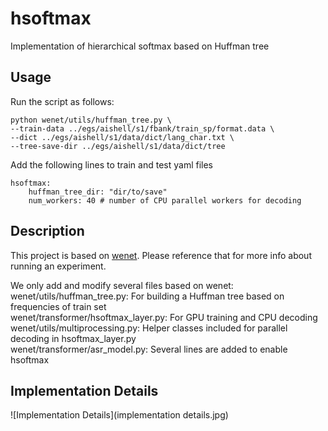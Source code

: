 # hsoftmax
Implementation of hierarchical softmax based on Huffman tree

## Usage
Run the script as follows:  
```
python wenet/utils/huffman_tree.py \
--train-data ../egs/aishell/s1/fbank/train_sp/format.data \
--dict ../egs/aishell/s1/data/dict/lang_char.txt \
--tree-save-dir ../egs/aishell/s1/data/dict/tree
```
Add the following lines to train and test yaml files
```
hsoftmax:
    huffman_tree_dir: "dir/to/save"
    num_workers: 40 # number of CPU parallel workers for decoding
```

## Description
This project is based on [wenet](https://github.com/wenet-e2e/wenet).
Please reference that for more info about running an experiment.

We only add and modify several files based on wenet:  
wenet/utils/huffman_tree.py: For building a Huffman tree based on frequencies of train set  
wenet/transformer/hsoftmax_layer.py: For GPU training and CPU decoding  
wenet/utils/multiprocessing.py: Helper classes included for parallel decoding in hsoftmax_layer.py  
wenet/transformer/asr_model.py: Several lines are added to enable hsoftmax  

## Implementation Details
![Implementation Details](implementation details.jpg)
